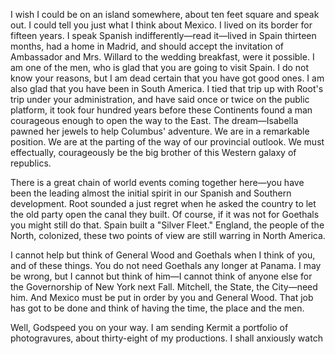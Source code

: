 I wish I could be on an island somewhere, about ten feet square and speak out. I could tell you just what I think about Mexico. I lived on its border for fifteen years. I speak Spanish indifferently—read it—lived in Spain thirteen months, had a home in Madrid, and should accept the invitation of Ambassador and Mrs. Willard to the wedding breakfast, were it possible. I am one of the men, who is glad that you are going to visit Spain. I do not know your reasons, but I am dead certain that you have got good ones. I am also glad that you have been in South America. I tied that trip up with Root's trip under your administration, and have said once or twice on the public platform, it took four hundred years before these Continents found a man courageous enough to open the way to the East. The dream—Isabella pawned her jewels to help Columbus' adventure. We are in a remarkable position. We are at the parting of the way of our provincial outlook. We must effectually, courageously be the big brother of this Western galaxy of republics.

There is a great chain of world events coming together here—you have been the leading almost the initial spirit in our Spanish and Southern development. Root sounded a just regret when he asked the country to let the old party open the canal they built. Of course, if it was not for Goethals you might still do that. Spain built a "Silver Fleet." England, the people of the North, colonized, these two points of view are still warring in North America.

I cannot help but think of General Wood and Goethals when I think of you, and of these things. You do not need Goethals any longer at Panama. I may be wrong, but I cannot but think of him—I cannot think of anyone else for the Governorship of New York next Fall. Mitchell, the State, the City—need him. And Mexico must be put in order by you and General Wood. That job has got to be done and think of having the time, the place and the men.

Well, Godspeed you on your way. I am sending Kermit a portfolio of photogravures, about thirty-eight of my productions. I shall anxiously watch